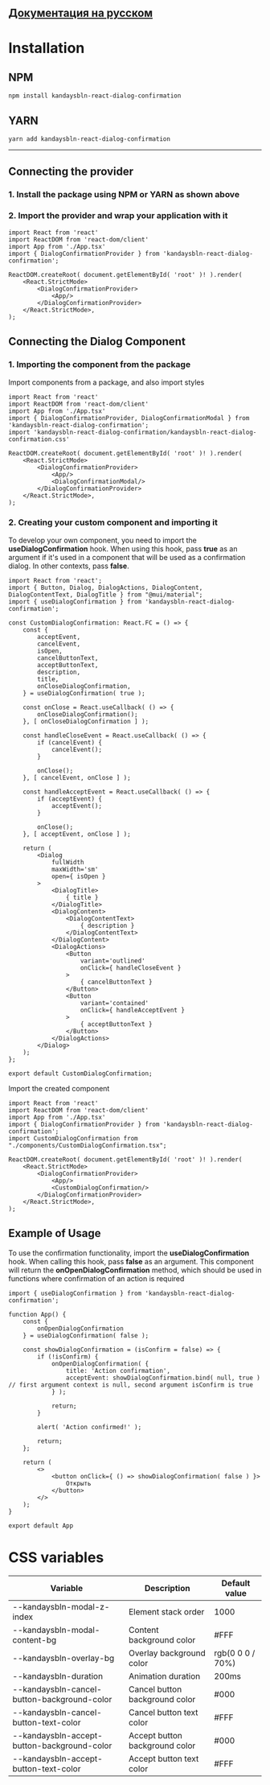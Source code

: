 ## [Документация на русском](https://github.com/stambekovbera/kandaysbln-react-dialog-confirmation/tree/master/documentation/ru)

# Installation

## NPM

```
npm install kandaysbln-react-dialog-confirmation
```

## YARN

```
yarn add kandaysbln-react-dialog-confirmation
```

------------

## Connecting the provider

### 1. Install the package using NPM or YARN as shown above

### 2. Import the provider and wrap your application with it

```tsx
import React from 'react'
import ReactDOM from 'react-dom/client'
import App from './App.tsx'
import { DialogConfirmationProvider } from 'kandaysbln-react-dialog-confirmation';

ReactDOM.createRoot( document.getElementById( 'root' )! ).render(
    <React.StrictMode>
        <DialogConfirmationProvider>
            <App/>
        </DialogConfirmationProvider>
    </React.StrictMode>,
);
```

## Connecting the Dialog Component

### 1. Importing the component from the package

Import components from a package, and also import styles

```tsx
import React from 'react'
import ReactDOM from 'react-dom/client'
import App from './App.tsx'
import { DialogConfirmationProvider, DialogConfirmationModal } from 'kandaysbln-react-dialog-confirmation';
import 'kandaysbln-react-dialog-confirmation/kandaysbln-react-dialog-confirmation.css'

ReactDOM.createRoot( document.getElementById( 'root' )! ).render(
    <React.StrictMode>
        <DialogConfirmationProvider>
            <App/>
            <DialogConfirmationModal/>
        </DialogConfirmationProvider>
    </React.StrictMode>,
);
```

### 2. Creating your custom component and importing it

To develop your own component, you need to import the **useDialogConfirmation** hook. When using this hook,
pass **true**
as an argument if it's used in a component that will be used as a confirmation dialog. In other contexts,
pass **false**.

```tsx
import React from 'react';
import { Button, Dialog, DialogActions, DialogContent, DialogContentText, DialogTitle } from "@mui/material";
import { useDialogConfirmation } from 'kandaysbln-react-dialog-confirmation';

const CustomDialogConfirmation: React.FC = () => {
    const {
        acceptEvent,
        cancelEvent,
        isOpen,
        cancelButtonText,
        acceptButtonText,
        description,
        title,
        onCloseDialogConfirmation,
    } = useDialogConfirmation( true );

    const onClose = React.useCallback( () => {
        onCloseDialogConfirmation();
    }, [ onCloseDialogConfirmation ] );

    const handleCloseEvent = React.useCallback( () => {
        if (cancelEvent) {
            cancelEvent();
        }

        onClose();
    }, [ cancelEvent, onClose ] );

    const handleAcceptEvent = React.useCallback( () => {
        if (acceptEvent) {
            acceptEvent();
        }

        onClose();
    }, [ acceptEvent, onClose ] );

    return (
        <Dialog
            fullWidth
            maxWidth='sm'
            open={ isOpen }
        >
            <DialogTitle>
                { title }
            </DialogTitle>
            <DialogContent>
                <DialogContentText>
                    { description }
                </DialogContentText>
            </DialogContent>
            <DialogActions>
                <Button
                    variant='outlined'
                    onClick={ handleCloseEvent }
                >
                    { cancelButtonText }
                </Button>
                <Button
                    variant='contained'
                    onClick={ handleAcceptEvent }
                >
                    { acceptButtonText }
                </Button>
            </DialogActions>
        </Dialog>
    );
};

export default CustomDialogConfirmation;
```

Import the created component

```tsx
import React from 'react'
import ReactDOM from 'react-dom/client'
import App from './App.tsx'
import { DialogConfirmationProvider } from 'kandaysbln-react-dialog-confirmation';
import CustomDialogConfirmation from "./components/CustomDialogConfirmation.tsx";

ReactDOM.createRoot( document.getElementById( 'root' )! ).render(
    <React.StrictMode>
        <DialogConfirmationProvider>
            <App/>
            <CustomDialogConfirmation/>
        </DialogConfirmationProvider>
    </React.StrictMode>,
);
```

## Example of Usage

To use the confirmation functionality, import the **useDialogConfirmation** hook. When calling this hook, pass **false**
as an argument. This component will return the **onOpenDialogConfirmation** method, which should be used in functions
where
confirmation of an action is required

```tsx
import { useDialogConfirmation } from 'kandaysbln-react-dialog-confirmation';

function App() {
    const {
        onOpenDialogConfirmation
    } = useDialogConfirmation( false );

    const showDialogConfirmation = (isConfirm = false) => {
        if (!isConfirm) {
            onOpenDialogConfirmation( {
                title: 'Action confirmation',
                acceptEvent: showDialogConfirmation.bind( null, true ) // first argument context is null, second argument isConfirm is true
            } );

            return;
        }

        alert( 'Action confirmed!' );

        return;
    };

    return (
        <>
            <button onClick={ () => showDialogConfirmation( false ) }>
                Открыть
            </button>
        </>
    );
}

export default App
```

# CSS variables

|Variable|Description|Default value|
| ------------ | ------------ | ------------ |
|--kandaysbln-modal-z-index|Element stack order|1000|
|--kandaysbln-modal-content-bg|Content background color|#FFF|
|--kandaysbln-overlay-bg|Overlay background color|rgb(0 0 0 / 70%)|
|--kandaysbln-duration|Animation duration|200ms|
|--kandaysbln-cancel-button-background-color|Cancel button background color|#000|
|--kandaysbln-cancel-button-text-color|Cancel button text color|#FFF|
|--kandaysbln-accept-button-background-color|Accept button background color|#000|
|--kandaysbln-accept-button-text-color|Accept button text color|#FFF|